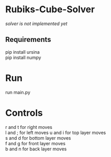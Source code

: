 # Rubiks-Cube-Solver
_solver is not implemented yet_

## Requirements
pip install ursina  
pip install numpy

# Run
run main.py

# Controls
r and t for right moves  
l and ; for left moves
u and i for top layer moves  
s and d for bottom layer moves  
f and g for front layer moves  
b and n for back layer moves